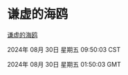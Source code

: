 # 谦虚的海鸥
[谦虚的海鸥](http://219.139.198.48:56308/qxdho/course/base/hotlink/index.php)

2024年 08月 30日 星期五 09:50:03 CST

2024年 08月 30日 星期五 01:50:03 GMT
